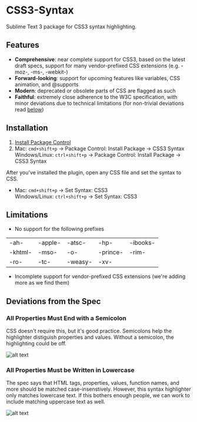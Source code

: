 CSS3-Syntax
===========

Sublime Text 3 package for CSS3 syntax highlighting.

## Features
* __Comprehensive__: near complete support for CSS3, based on the latest draft
  specs, support for many vendor-prefixed CSS extensions (e.g. -moz-, -ms-,
  -webkit-)
* __Forward-looking__: support for upcoming features like variables, CSS
  animation, and @supports
* __Modern__: deprecated or obsolete parts of CSS are flagged as such
* __Faithful__: extremely close adherence to the W3C specification, with minor deviations
  due to technical limitations (for non-trivial deviations read [below](#deviations-from-the-spec))

## Installation
1. [Install Package Control](https://sublime.wbond.net/installation)
2. Mac: `cmd+shift+p` → Package Control: Install Package → CSS3 Syntax<br>
   Windows/Linux: `ctrl+shift+p` → Package Control: Install Package → CSS3 Syntax

After you've installed the plugin, open any CSS file and set the syntax to CSS.
* Mac: `cmd+shift+p` → Set Syntax: CSS3<br>
  Windows/Linux: `ctrl+shift+p` → Set Syntax: CSS3

## Limitations
* No support for the following prefixes
<table>
    <tr>
        <td>-ah-</td>
        <td>-apple-</td>
        <td>-atsc-</td>
        <td>-hp-</td>
        <td>-ibooks-</td>
    </tr>
    <tr>
        <td>-khtml-</td>
        <td>-mso-</td>
        <td>-o-</td>
        <td>-prince-</td>
        <td>-rim-</td>
    </tr>
    <tr>
        <td>-ro-</td>
        <td>-tc-</td>
        <td>-weasy-</td>
        <td>-xv-</td>
        <td></td>
    </tr>
</table>

* Incomplete support for vendor-prefixed CSS extensions (we're adding
  more as we find them)

## Deviations from the Spec
### All Properties Must End with a Semicolon
CSS doesn't require this, but it's good practice. Semicolons help the
highlighter distiguish properties and values. Without a semicolon, the
highlighting could be off.

  ![alt text](https://github.com/y0ssar1an/CSS3-Syntax/raw/master/screenshots/semicolon.png "Comparison between using semicolons or not.")

### All Properties Must be Written in Lowercase
The spec says that HTML tags, properties, values, function names, and more
should be matched case-insenstively. However, this syntax highlighter only
matches lowercase text. If this bothers enough people, we can work to include
matching uppercase text as well.

  ![alt text](https://github.com/y0ssar1an/CSS3-Syntax/raw/master/screenshots/case.png "Comparison between uppercase and lowercase css.")
